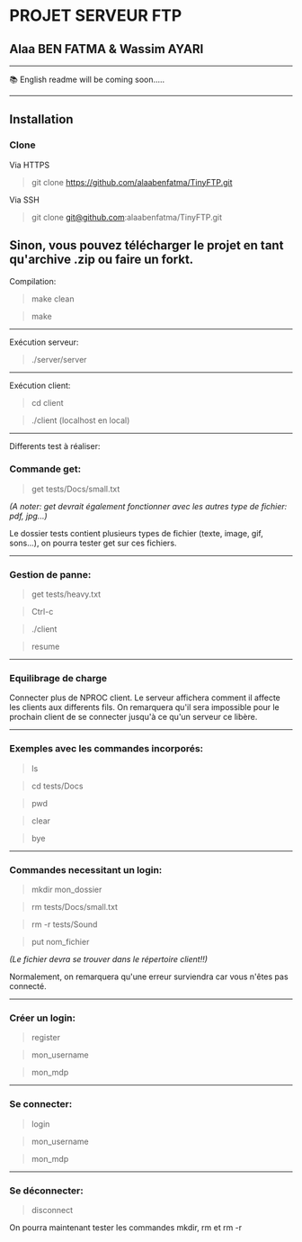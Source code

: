 # PROJET SERVEUR FTP
## Alaa BEN FATMA & Wassim AYARI
---
📚 English readme will be coming soon.....

---

## Installation
### Clone
Via HTTPS

>git clone https://github.com/alaabenfatma/TinyFTP.git

Via SSH

>git clone git@github.com:alaabenfatma/TinyFTP.git

Sinon, vous pouvez télécharger le projet en tant qu'archive .zip ou faire un forkt.
---

Compilation:
>make clean

>make
---
Exécution serveur:

>./server/server
---
Exécution client:
>cd client

>./client <adresse>  (localhost en local)
---

Differents test à réaliser:

### Commande get:

>get tests/Docs/small.txt 

_(A noter: get devrait également fonctionner avec les autres type de fichier: pdf, jpg...)_


Le dossier tests contient plusieurs types de fichier (texte, image, gif, sons...), on pourra tester get sur ces fichiers.

---

### Gestion de panne:

>get tests/heavy.txt

>Ctrl-c 

>./client <adresse>
  
>resume

---
### Equilibrage de charge

Connecter plus de NPROC client. Le serveur affichera comment il affecte les clients aux differents fils.
On remarquera qu'il sera impossible pour le prochain client de se connecter jusqu'à ce qu'un serveur ce libère.

---

### Exemples avec les commandes incorporés:

>ls 

>cd tests/Docs

>pwd

>clear

>bye

---

### Commandes necessitant un login:

>mkdir mon_dossier

>rm tests/Docs/small.txt

>rm -r tests/Sound

>put nom_fichier 

_(Le fichier devra se trouver dans le répertoire client!!)_

Normalement, on remarquera qu'une erreur surviendra car vous n'êtes pas connecté.

---

### Créer un login:

>register

>mon_username

>mon_mdp

---

### Se connecter:
>login

>mon_username

>mon_mdp

---

### Se déconnecter:
>disconnect

On pourra maintenant tester les commandes mkdir, rm et rm -r
